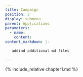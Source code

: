 ```yaml
---
title: Campaign
position: 3
display: submenu
parent: Applications
parameters:
  - name:
    content:
content_markdown: |-

   addind additional md files

---
```


{% include_relative chapter1.md %}